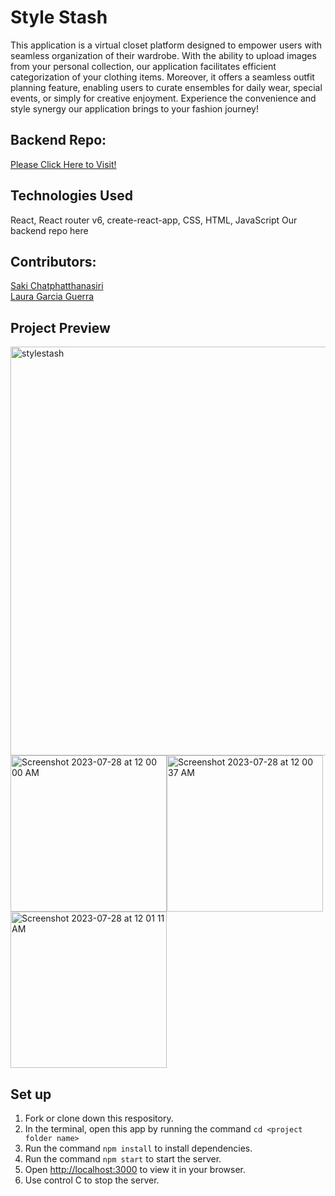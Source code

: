 # Style Stash
This application is a virtual closet platform designed to empower users with seamless organization of their wardrobe. With the ability to upload images from your personal collection, our application facilitates efficient categorization of your clothing items. Moreover, it offers a seamless outfit planning feature, enabling users to curate ensembles for daily wear, special events, or simply for creative enjoyment. Experience the convenience and style synergy our application brings to your fashion journey!

## Backend Repo:
<a href="https://github.com/sakisandrac/style-stash-api">Please Click Here to Visit!</a>

## Technologies Used
React, React router v6, create-react-app, CSS, HTML, JavaScript
Our backend repo <a href-="https://github.com/sakisandrac/style-stash-api">here</a> 

## Contributors:
<a href="https://github.com/sakisandrac">Saki Chatphatthanasiri</a><br>
<a href="https://github.com/lauraguerra1">Laura Garcia Guerra</a>

## Project Preview
<img width="654" alt="stylestash" src="https://github.com/sakisandrac/style-stash/assets/118419729/c3fa622e-7856-4f15-9a55-14b4da8f224e"><br>
<img width="250" alt="Screenshot 2023-07-28 at 12 00 00 AM" src="https://github.com/sakisandrac/style-stash/assets/118419729/185342d4-306e-475a-8b50-21f14f9e7845"><img width="250" alt="Screenshot 2023-07-28 at 12 00 37 AM" src="https://github.com/sakisandrac/style-stash/assets/118419729/e5362fc3-1e73-4d2a-9573-19be4f637167"><img width="250" alt="Screenshot 2023-07-28 at 12 01 11 AM" src="https://github.com/sakisandrac/style-stash/assets/118419729/59eee109-a98c-458a-8dfd-7e571e9ac953">

## Set up
1. Fork or clone down this respository. 
2. In the terminal, open this app by running the command `cd <project folder name>`
3. Run the command  `npm install` to install dependencies.
4. Run the command `npm start` to start the server.
5. Open [http://localhost:3000](http://localhost:3000) to view it in your browser.
6. Use control C to stop the server.
